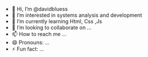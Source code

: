 - 👋 Hi, I’m @davidbluess
- 👀 I’m interested in systems analysis and development
- 🌱 I’m currently learning Html, Css ,Js
- 💞️ I’m looking to collaborate on ...
- 📫 How to reach me ...
- 😄 Pronouns: ...
- ⚡ Fun fact: ...

<!---
davidbluess/davidbluess is a ✨ special ✨ repository because its `README.md` (this file) appears on your GitHub profile.
You can click the Preview link to take a look at your changes.
--->
